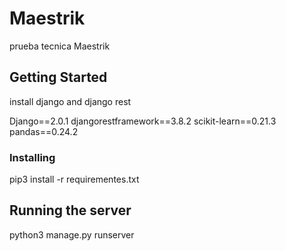 # Maestrik

prueba tecnica Maestrik

## Getting Started

install django and django rest

Django==2.0.1
djangorestframework==3.8.2
scikit-learn==0.21.3
pandas==0.24.2

### Installing

pip3 install -r requirementes.txt

## Running the server

python3 manage.py runserver
